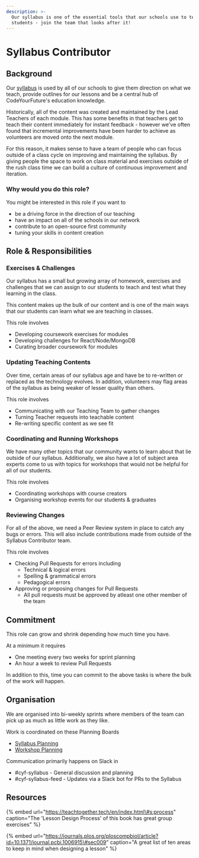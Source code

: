 ```yaml
---
description: >-
  Our syllabus is one of the essential tools that our schools use to teach our
  students - join the team that looks after it!
---
```


# Syllabus Contributor

## Background

Our [syllabus](https://syllabus.codeyourfuture.io/) is used by all of our schools to give them direction on what we teach, provide outlines for our lessons and be a central hub of CodeYourFuture's education knowledge.

Historically, all of the content was created and maintained by the Lead Teachers of each module. This has some benefits in that teachers get to teach their content immediately for instant feedback - however we've often found that incremental improvements have been harder to achieve as volunteers are moved onto the next module.

For this reason, it makes sense to have a team of people who can focus outside of a class cycle on improving and maintaining the syllabus. By giving people the space to work on class material and exercises outside of the rush class time we can build a culture of continuous improvement and iteration.

### Why would you do this role?

You might be interested in this role if you want to

* be a driving force in the direction of our teaching
* have an impact on all of the schools in our network
* contribute to an open-source first community
* tuning your skills in content creation

## Role & Responsibilities

### Exercises & Challenges

Our syllabus has a small but growing array of homework, exercises and challenges that we can assign to our students to teach and test what they learning in the class.

This content makes up the bulk of our content and is one of the main ways that our students can learn what we are teaching in classes.

This role involves

* Developing coursework exercises for modules
* Developing challenges for React/Node/MongoDB
* Curating broader coursework for modules

### Updating Teaching Contents

Over time, certain areas of our syllabus age and have be to re-written or replaced as the technology evolves. In addition, volunteers may flag areas of the syllabus as being weaker of lesser quality than others.

This role involves

* Communicating with our Teaching Team to gather changes
* Turning Teacher requests into teachable content
* Re-writing specific content as we see fit

### Coordinating and Running Workshops

We have many other topics that our community wants to learn about that lie outside of our syllabus. Additionally, we also have a lot of subject area experts come to us with topics for workshops that would not be helpful for all of our students.

This role involves

* Coordinating workshops with course creators
* Organising workshop events for our students & graduates

### Reviewing Changes

For all of the above, we need a Peer Review system in place to catch any bugs or errors. This will also include contributions made from outside of the Syllabus Contributor team.

This role involves

* Checking Pull Requests for errors including
  * Technical & logical errors
  * Spelling & grammatical errors
  * Pedagogical errors
* Approving or proposing changes for Pull Requests
  * All pull requests must be approved by atleast one other member of the team

## Commitment

This role can grow and shrink depending how much time you have.

At a minimum it requires

* One meeting every two weeks for sprint planning
* An hour a week to review Pull Requests

In addition to this, time you can commit to the above tasks is where the bulk of the work will happen.

## Organisation

We are organised into bi-weekly sprints where members of the team can pick up as much as little work as they like.

Work is coordinated on these Planning Boards

* [Syllabus Planning](https://github.com/CodeYourFuture/syllabus/projects/1)
* [Workshop Planning](https://github.com/CodeYourFuture/syllabus/projects/2)

Communication primarily happens on Slack in

* \#cyf-syllabus - General discussion and planning
* \#cyf-syllabus-feed - Updates via a Slack bot for PRs to the Syllabus

## Resources

{% embed url="https://teachtogether.tech/en/index.html\#s:process" caption="The \'Lesson Design Process\' of this book has great group exercises" %}

{% embed url="https://journals.plos.org/ploscompbiol/article?id=10.1371/journal.pcbi.1006915\#sec009" caption="A great list of ten areas to keep in mind when designing a lesson" %}

